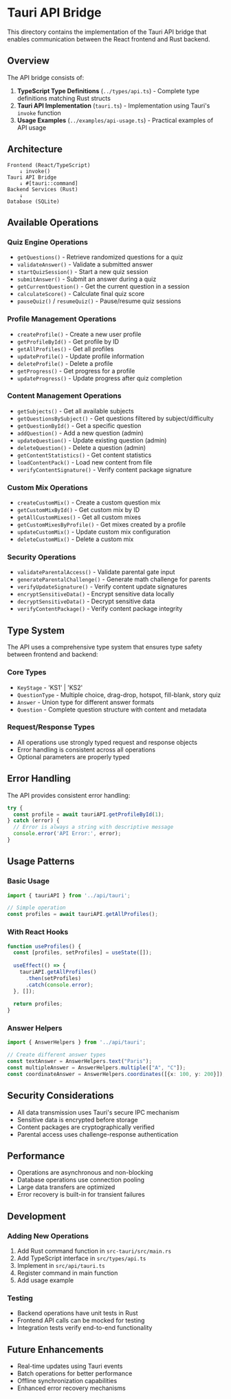 # Tauri API Bridge

This directory contains the implementation of the Tauri API bridge that enables communication between the React frontend and Rust backend.

## Overview

The API bridge consists of:

1. **TypeScript Type Definitions** (`../types/api.ts`) - Complete type definitions matching Rust structs
2. **Tauri API Implementation** (`tauri.ts`) - Implementation using Tauri's `invoke` function
3. **Usage Examples** (`../examples/api-usage.ts`) - Practical examples of API usage

## Architecture

```
Frontend (React/TypeScript)
    ↓ invoke()
Tauri API Bridge
    ↓ #[tauri::command]
Backend Services (Rust)
    ↓
Database (SQLite)
```

## Available Operations

### Quiz Engine Operations
- `getQuestions()` - Retrieve randomized questions for a quiz
- `validateAnswer()` - Validate a submitted answer
- `startQuizSession()` - Start a new quiz session
- `submitAnswer()` - Submit an answer during a quiz
- `getCurrentQuestion()` - Get the current question in a session
- `calculateScore()` - Calculate final quiz score
- `pauseQuiz()` / `resumeQuiz()` - Pause/resume quiz sessions

### Profile Management Operations
- `createProfile()` - Create a new user profile
- `getProfileById()` - Get profile by ID
- `getAllProfiles()` - Get all profiles
- `updateProfile()` - Update profile information
- `deleteProfile()` - Delete a profile
- `getProgress()` - Get progress for a profile
- `updateProgress()` - Update progress after quiz completion

### Content Management Operations
- `getSubjects()` - Get all available subjects
- `getQuestionsBySubject()` - Get questions filtered by subject/difficulty
- `getQuestionById()` - Get a specific question
- `addQuestion()` - Add a new question (admin)
- `updateQuestion()` - Update existing question (admin)
- `deleteQuestion()` - Delete a question (admin)
- `getContentStatistics()` - Get content statistics
- `loadContentPack()` - Load new content from file
- `verifyContentSignature()` - Verify content package signature

### Custom Mix Operations
- `createCustomMix()` - Create a custom question mix
- `getCustomMixById()` - Get custom mix by ID
- `getAllCustomMixes()` - Get all custom mixes
- `getCustomMixesByProfile()` - Get mixes created by a profile
- `updateCustomMix()` - Update custom mix configuration
- `deleteCustomMix()` - Delete a custom mix

### Security Operations
- `validateParentalAccess()` - Validate parental gate input
- `generateParentalChallenge()` - Generate math challenge for parents
- `verifyUpdateSignature()` - Verify content update signatures
- `encryptSensitiveData()` - Encrypt sensitive data locally
- `decryptSensitiveData()` - Decrypt sensitive data
- `verifyContentPackage()` - Verify content package integrity

## Type System

The API uses a comprehensive type system that ensures type safety between frontend and backend:

### Core Types
- `KeyStage` - 'KS1' | 'KS2'
- `QuestionType` - Multiple choice, drag-drop, hotspot, fill-blank, story quiz
- `Answer` - Union type for different answer formats
- `Question` - Complete question structure with content and metadata

### Request/Response Types
- All operations use strongly typed request and response objects
- Error handling is consistent across all operations
- Optional parameters are properly typed

## Error Handling

The API provides consistent error handling:

```typescript
try {
  const profile = await tauriAPI.getProfileById(1);
} catch (error) {
  // Error is always a string with descriptive message
  console.error('API Error:', error);
}
```

## Usage Patterns

### Basic Usage
```typescript
import { tauriAPI } from '../api/tauri';

// Simple operation
const profiles = await tauriAPI.getAllProfiles();
```

### With React Hooks
```typescript
function useProfiles() {
  const [profiles, setProfiles] = useState([]);
  
  useEffect(() => {
    tauriAPI.getAllProfiles()
      .then(setProfiles)
      .catch(console.error);
  }, []);
  
  return profiles;
}
```

### Answer Helpers
```typescript
import { AnswerHelpers } from '../api/tauri';

// Create different answer types
const textAnswer = AnswerHelpers.text("Paris");
const multipleAnswer = AnswerHelpers.multiple(["A", "C"]);
const coordinateAnswer = AnswerHelpers.coordinates([{x: 100, y: 200}]);
```

## Security Considerations

- All data transmission uses Tauri's secure IPC mechanism
- Sensitive data is encrypted before storage
- Content packages are cryptographically verified
- Parental access uses challenge-response authentication

## Performance

- Operations are asynchronous and non-blocking
- Database operations use connection pooling
- Large data transfers are optimized
- Error recovery is built-in for transient failures

## Development

### Adding New Operations

1. Add Rust command function in `src-tauri/src/main.rs`
2. Add TypeScript interface in `src/types/api.ts`
3. Implement in `src/api/tauri.ts`
4. Register command in main function
5. Add usage example

### Testing

- Backend operations have unit tests in Rust
- Frontend API calls can be mocked for testing
- Integration tests verify end-to-end functionality

## Future Enhancements

- Real-time updates using Tauri events
- Batch operations for better performance
- Offline synchronization capabilities
- Enhanced error recovery mechanisms